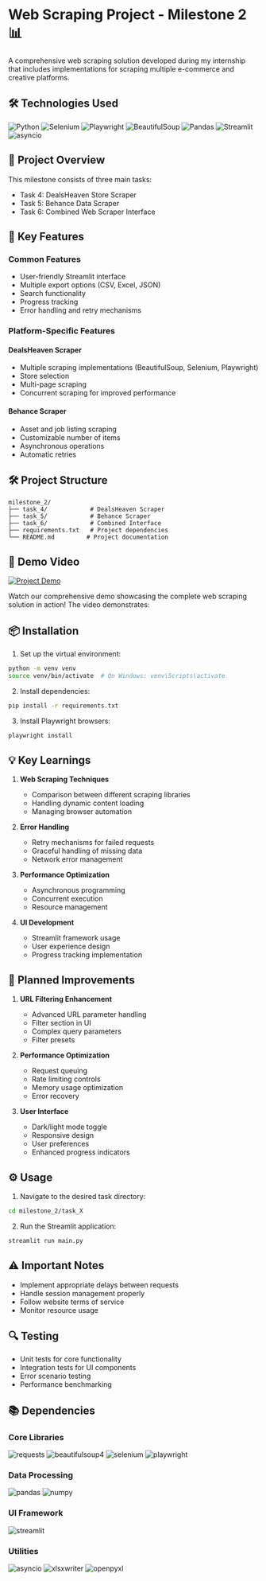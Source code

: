 # Web Scraping Project - Milestone 2 📊

A comprehensive web scraping solution developed during my internship that includes implementations for scraping multiple e-commerce and creative platforms.

## 🛠️ Technologies Used

![Python](https://img.shields.io/badge/Python-3776AB?style=for-the-badge&logo=python&logoColor=white)
![Selenium](https://img.shields.io/badge/Selenium-43B02A?style=for-the-badge&logo=selenium&logoColor=white)
![Playwright](https://img.shields.io/badge/Playwright-45ba4b?style=for-the-badge&logo=playwright&logoColor=white)
![BeautifulSoup](https://img.shields.io/badge/BeautifulSoup4-43B02A?style=for-the-badge&logo=beautifulsoup4&logoColor=white)
![Pandas](https://img.shields.io/badge/Pandas-150458?style=for-the-badge&logo=pandas&logoColor=white)
![Streamlit](https://img.shields.io/badge/Streamlit-FF4B4B?style=for-the-badge&logo=streamlit&logoColor=white)
![asyncio](https://img.shields.io/badge/asyncio-0D96F6?style=for-the-badge&logo=python&logoColor=white)

## 🎯 Project Overview

This milestone consists of three main tasks:
- Task 4: DealsHeaven Store Scraper
- Task 5: Behance Data Scraper
- Task 6: Combined Web Scraper Interface

## 🌟 Key Features

### Common Features
- User-friendly Streamlit interface
- Multiple export options (CSV, Excel, JSON)
- Search functionality
- Progress tracking
- Error handling and retry mechanisms

### Platform-Specific Features

#### DealsHeaven Scraper
- Multiple scraping implementations (BeautifulSoup, Selenium, Playwright)
- Store selection
- Multi-page scraping
- Concurrent scraping for improved performance

#### Behance Scraper
- Asset and job listing scraping
- Customizable number of items
- Asynchronous operations
- Automatic retries

## 🛠️ Project Structure
```
milestone_2/
├── task_4/            # DealsHeaven Scraper
├── task_5/            # Behance Scraper
├── task_6/            # Combined Interface
├── requirements.txt   # Project dependencies
└── README.md         # Project documentation
```

## 🎥 Demo Video

[![Project Demo](https://img.shields.io/badge/Watch_Demo-FF0000?style=for-the-badge&logo=youtube&logoColor=white)](your-video-link-here)

Watch our comprehensive demo showcasing the complete web scraping solution in action! The video demonstrates:

## 📦 Installation

1. Set up the virtual environment:
```bash
python -m venv venv
source venv/bin/activate  # On Windows: venv\Scripts\activate
```

2. Install dependencies:
```bash
pip install -r requirements.txt
```

3. Install Playwright browsers:
```bash
playwright install
```

## 💡 Key Learnings

1. **Web Scraping Techniques**
   - Comparison between different scraping libraries
   - Handling dynamic content loading
   - Managing browser automation

2. **Error Handling**
   - Retry mechanisms for failed requests
   - Graceful handling of missing data
   - Network error management

3. **Performance Optimization**
   - Asynchronous programming
   - Concurrent execution
   - Resource management

4. **UI Development**
   - Streamlit framework usage
   - User experience design
   - Progress tracking implementation

## 🚀 Planned Improvements

1. **URL Filtering Enhancement**
   - Advanced URL parameter handling
   - Filter section in UI
   - Complex query parameters
   - Filter presets

2. **Performance Optimization**
   - Request queuing
   - Rate limiting controls
   - Memory usage optimization
   - Error recovery

3. **User Interface**
   - Dark/light mode toggle
   - Responsive design
   - User preferences
   - Enhanced progress indicators

## ⚙️ Usage

1. Navigate to the desired task directory:
```bash
cd milestone_2/task_X
```

2. Run the Streamlit application:
```bash
streamlit run main.py
```

## ⚠️ Important Notes

- Implement appropriate delays between requests
- Handle session management properly
- Follow website terms of service
- Monitor resource usage

## 🔍 Testing

- Unit tests for core functionality
- Integration tests for UI components
- Error scenario testing
- Performance benchmarking

## 📚 Dependencies

### Core Libraries
![requests](https://img.shields.io/badge/requests-2.28.2-blue?style=flat-square&logo=python&logoColor=white)
![beautifulsoup4](https://img.shields.io/badge/beautifulsoup4-4.11.2-orange?style=flat-square&logo=python&logoColor=white)
![selenium](https://img.shields.io/badge/selenium-4.8.2-green?style=flat-square&logo=selenium&logoColor=white)
![playwright](https://img.shields.io/badge/playwright-1.31.1-red?style=flat-square&logo=playwright&logoColor=white)

### Data Processing
![pandas](https://img.shields.io/badge/pandas-1.5.3-blue?style=flat-square&logo=pandas&logoColor=white)
![numpy](https://img.shields.io/badge/numpy-1.24.2-yellow?style=flat-square&logo=numpy&logoColor=white)

### UI Framework
![streamlit](https://img.shields.io/badge/streamlit-1.19.0-red?style=flat-square&logo=streamlit&logoColor=white)

### Utilities
![asyncio](https://img.shields.io/badge/asyncio-3.4.3-blue?style=flat-square&logo=python&logoColor=white)
![xlsxwriter](https://img.shields.io/badge/xlsxwriter-3.0.9-green?style=flat-square&logo=microsoft-excel&logoColor=white)
![openpyxl](https://img.shields.io/badge/openpyxl-3.1.2-orange?style=flat-square&logo=microsoft-excel&logoColor=white)